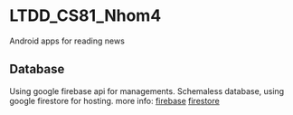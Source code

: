 # LTDD_CS81_Nhom4

Android apps for reading news

## Database
Using google firebase api for managements.
Schemaless database, using google firestore for hosting.
more info: [firebase](https://firebase.google.com/) [firestore](https://firebase.google.com/docs/firestore)